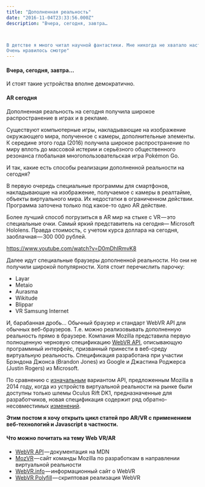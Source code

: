 ```yaml
---
title: "Дополненная реальность"
date: "2016-11-04T23:33:56.000Z"
description: "Вчера, сегодня, завтра…



В детстве я много читал научной фантастики. Мне никогда не хватало настоящего.
Очень нравилось смотре"
---
```


<h4>Вчера, сегодня, завтра…</h4>

<p>И стоят такие устройства вполне демократично.</p>
<h4>AR сегодня</h4>
<p>Дополненная реальность на сегодня получила широкое распространение в играх и в рекламе.</p>
<p>Существуют компьютерные игры, накладывающие на изображение окружающего мира, полученное с камеры, дополнительные элементы. К середине этого года (2016) получила широкое распространение по миру вплоть до массовой истерии и серьёзного общественного резонанса глобальная многопользовательская игра Pokémon Go.</p>
<p>И так, какие есть способы реализации дополненной реальности на сегодня?</p>
<p>В первую очередь специальные программы для смартфонов, накладывающие на изображение, получаемое с камеры в реалтайме, объекты виртуального мира. Их недостатки в ограниченном действии. Программа заточена только под какое-то одно AR действие.</p>
<p>Более лучший способ погрузиться в AR мир на стыке с VR — это специальные очки. Самый яркий представитель на сегодня— Microsoft Hololens. Правда стоимость, с учетом курса доллара на сегодня, заоблачная — 300 000 рублей.</p>
<p><a href="https://www.youtube.com/watch?v=D0mDhIRmvK8">https://www.youtube.com/watch?v=D0mDhIRmvK8</a></p>
<p>Далее идут специальные браузеры дополненной реальности. Но они не получили широкой популярности. Хотя стоит перечислить парочку:</p>
<ul>
<li>Layar</li>
<li>Metaio</li>
<li>Aurasma</li>
<li>Wikitude</li>
<li>Blippar</li>
<li>VR Samsung Internet</li>
</ul>
<p>И, барабанная дробь… Обычный браузер и стандарт WebVR API для обычных веб-браузеров. Т.е. можно реализовывать дополненную реальность прямо в браузере. Компания Mozilla представила первую полноценную черновую спецификацию <a href="https://mozvr.com/webvr-spec/" target="_blank" rel="noopener noreferrer">WebVR API</a>, описывающую программный интерфейс, призванный принести в веб-среду виртуальную реальность. Спецификация разработана при участии Брэндона Джонса (Brandon Jones) из Google и Джастина Роджерса (Justin Rogers) из Microsoft.</p>
<p>По сравнению с <a href="https://twitter.com/vvuk/status/452807942140489728" target="_blank" rel="noopener noreferrer">изначальным</a> вариантом API, предложенным Mozilla в 2014 году, когда из устройств виртуальной реальности на рынке были доступны только шлемы Oculus Rift DK1, предназначенные для разработчиков, новая спецификация содержит ряд обратно-несовместимых <a href="http://blog.tojicode.com/2016/02/moving-towards-webvr-10.html" target="_blank" rel="noopener noreferrer">изменений</a>.</p>
<p><strong>Этим постом я хочу открыть цикл статей про AR/VR с применением веб-технологий и Javascript в частности.</strong></p>
<h4>Что можно почитать на тему Web VR/AR</h4>
<ul>
<li>
<a href="https://developer.mozilla.org/en-US/docs/Web/API/WebVR_API" target="_blank" rel="noopener noreferrer">WebVR API</a> — документация на MDN</li>
<li>
<a href="http://mozvr.com/" target="_blank" rel="noopener noreferrer">MozVR</a> — сайт команды Mozilla по разработкам в направлении виртуальной реальности</li>
<li>
<a href="http://webvr.info/" target="_blank" rel="noopener noreferrer">WebVR.info</a> — информационный сайт о WebVR</li>
<li>
<a href="https://github.com/borismus/webvr-polyfill/" target="_blank" rel="noopener noreferrer">WebVR Polyfill</a> — скриптовая реализация WebVR</li>
</ul>


